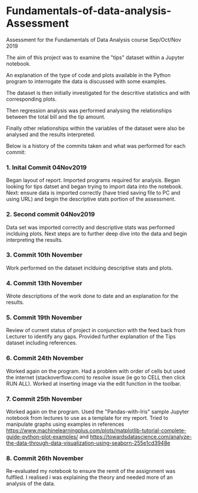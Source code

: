 # Fundamentals-of-data-analysis-Assessment

Assessment for the Fundamentals of Data Analysis course Sep/Oct/Nov 2019

The aim of this project was to examine the "tips" dataset within a Jupyter notebook.

An explanation of the type of code and plots available in the Python program to interrogate the data is discussed with some examples.

The dataset is then initially investigated for the descritive statistics and with corresponding plots.

Then regression analysis was performed analysing the relationships between the total bill and the tip amount.

Finally other relationships within the variables of the dataset were also be analysed and the results interpreted.

Below is a history of the commits taken and what was performed for each commit:

### 1. Inital Commit 04Nov2019
Began layout of report. Imported programs required for analysis. Began looking for tips datset and began trying to import data into the notebook.
Next: ensure data is imported correctly (have tried saving file to PC and using URL) and begin the descriptive stats portion of the assessment.

### 2. Second commit 04Nov2019
Data set was imported correctly and descriptive stats was performed inclduing plots.
Next steps are to further deep dive into the data and begin interpreting the results.

### 3. Commit 10th November
Work performed on the dataset inclduing descriptive stats and plots.

### 4. Commit 13th November
Wrote descriptions of the work done to date and an explanation for the results.

### 5. Commit 19th November
Review of current status of project in conjunction with the feed back from Lecturer to identify any gaps. Provided further explanation of the Tips dataset including references.

### 6. Commit 24th November
Worked again on the program. Had a problem with order of cells but used the internet (stackoverflow.com) to resolve issue (ie go to CELL then click RUN ALL). Worked at inserting image via the edit function in the toolbar.

### 7. Commit 25th November
Worked again on the program. Used the "Pandas-with-Iris" sample Jupyter notebook from lectures to use as a template for my report. Tried to manipulate graphs using examples in references https://www.machinelearningplus.com/plots/matplotlib-tutorial-complete-guide-python-plot-examples/ and https://towardsdatascience.com/analyze-the-data-through-data-visualization-using-seaborn-255e1cd3948e

### 8. Commit 26th November
Re-evaluated my notebook to ensure the remit of the assignment was fulflled. I realised i was explaining the theory and needed more of an analysis of the data.


